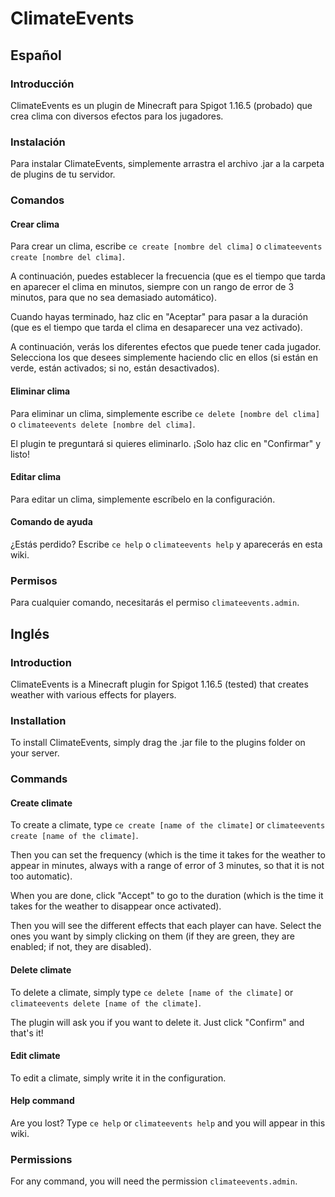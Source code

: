 # ClimateEvents


## Español

### **Introducción**

ClimateEvents es un plugin de Minecraft para Spigot 1.16.5 (probado) que crea clima con diversos efectos para los jugadores.

### **Instalación**

Para instalar ClimateEvents, simplemente arrastra el archivo .jar a la carpeta de plugins de tu servidor.

### **Comandos**

#### **Crear clima**

Para crear un clima, escribe `ce create [nombre del clima]` o `climateevents create [nombre del clima]`.

A continuación, puedes establecer la frecuencia (que es el tiempo que tarda en aparecer el clima en minutos, siempre con un rango de error de 3 minutos, para que no sea demasiado automático).

Cuando hayas terminado, haz clic en "Aceptar" para pasar a la duración (que es el tiempo que tarda el clima en desaparecer una vez activado).

A continuación, verás los diferentes efectos que puede tener cada jugador. Selecciona los que desees simplemente haciendo clic en ellos (si están en verde, están activados; si no, están desactivados).

#### **Eliminar clima**

Para eliminar un clima, simplemente escribe `ce delete [nombre del clima]` o `climateevents delete [nombre del clima]`.

El plugin te preguntará si quieres eliminarlo. ¡Solo haz clic en "Confirmar" y listo!

#### **Editar clima**

Para editar un clima, simplemente escríbelo en la configuración.

#### **Comando de ayuda**

¿Estás perdido? Escribe `ce help` o `climateevents help` y aparecerás en esta wiki.

### **Permisos**

Para cualquier comando, necesitarás el permiso `climateevents.admin`.

## Inglés

### **Introduction**

ClimateEvents is a Minecraft plugin for Spigot 1.16.5 (tested) that creates weather with various effects for players.

### **Installation**

To install ClimateEvents, simply drag the .jar file to the plugins folder on your server.

### **Commands**

#### **Create climate**

To create a climate, type `ce create [name of the climate]` or `climateevents create [name of the climate]`.

Then you can set the frequency (which is the time it takes for the weather to appear in minutes, always with a range of error of 3 minutes, so that it is not too automatic).

When you are done, click "Accept" to go to the duration (which is the time it takes for the weather to disappear once activated).

Then you will see the different effects that each player can have. Select the ones you want by simply clicking on them (if they are green, they are enabled; if not, they are disabled).

#### **Delete climate**

To delete a climate, simply type `ce delete [name of the climate]` or `climateevents delete [name of the climate]`.

The plugin will ask you if you want to delete it. Just click "Confirm" and that's it!

#### **Edit climate**

To edit a climate, simply write it in the configuration.

#### **Help command**

Are you lost? Type `ce help` or `climateevents help` and you will appear in this wiki.

### **Permissions**

For any command, you will need the permission `climateevents.admin`.
